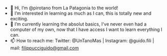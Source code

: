 - 👋 Hi, I’m @pirotano from La Patagonia to the world!
- 👀 I’m interested in learning as much as I can, this is totally new and exciting.
- 🌱 I’m currently learning the absolut basics, I've never even had a computer of my own, now that I have access I want to learn everything I can.
- 📫 How to reach me: Twitter: @UnTanoMas | Instagram: @guido.fili | mail: filippucciguido@gmail.com

<!---
pirotano/pirotano is a ✨ special ✨ repository because its `README.md` (this file) appears on your GitHub profile.
You can click the Preview link to take a look at your changes.
--->
